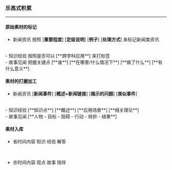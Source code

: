 ### 乐高式积累
-----------------------------------------------------
#### 原始素材的标记
- 新闻资讯
按照 [**重要程度**] [**定级说明**] [**例子**] [**处理方式**] 来标记新闻类资讯
<br>
- 知识经验
按照是否可以 [**跨学科应用**] 来打标签
<br>
- 故事见闻
把握关键点 [**谁**] [**在哪里/什么情况下**] [**做了什么**] [**有什么意义**]
<br>

#### 素材的打磨加工
- 新闻资讯
[**新闻事件**]  [**概述+新闻链接**]  [**揭示的问题**]  [**类似事件**]
<br>
- 知识经验
[**知识点**]  [**概述**]  [**应用场景**]  [**相关理论**]
<br>
- 故事见闻
[**人物 - 目标 - 阻碍 - 行动 - 转折 - 结果**]
<br>

#### 素材入库
- 省时间内容
知识 经验 解答
<br>

- 杀时间内容
观点 故事 陪伴
